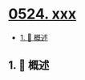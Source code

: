 # [0524. xxx](https://github.com/Tdahuyou/TNotes.leetcode/tree/main/notes/0524.%20xxx)

<!-- region:toc -->

- [1. 📝 概述](#1--概述)

<!-- endregion:toc -->

## 1. 📝 概述
